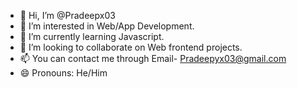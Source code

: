 - 👋 Hi, I’m @Pradeepx03
- 👀 I’m interested in Web/App Development. 
- 🌱 I’m currently learning Javascript.
- 💞️ I’m looking to collaborate on Web frontend projects.
- 📫 You can contact me through Email- Pradeepyx03@gmail.com
- 😄 Pronouns: He/Him

<!---
Pradeepx03/Pradeepx03 is a ✨ special ✨ repository because its `README.md` (this file) appears on your GitHub profile.
You can click the Preview link to take a look at your changes.
--->
